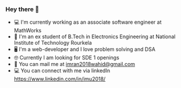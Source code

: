 ### Hey there 👋
- 💻 I'm currently working as an associate software engineer at MathWorks
- 🏫 I'm an ex student of B.Tech in Electronics Engineering at National Institute of Technology Rourkela
- 🖥 I'm a web-developer and I love problem solving and DSA
- 🤓 Currently I am looking for SDE 1 openings
- 📨 You can mail me at imran2018wahid@gmail.com
- 💻 You can connect with me via linkedIn https://www.linkedin.com/in/imu2018/


<!--
**ImranWahidCoder/ImranWahidCoder** is a ✨ _special_ ✨ repository because its `README.md` (this file) appears on your GitHub profile.

Here are some ideas to get you started:

- 🔭 I’m currently working on ...
- 🌱 I’m currently learning ...
- 👯 I’m looking to collaborate on ...
- 🤔 I’m looking for help with ...
- 💬 Ask me about ...
- 📫 How to reach me: ...
- 😄 Pronouns: ...
- ⚡ Fun fact: ...
-->
